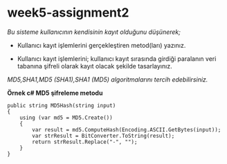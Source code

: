 # week5-assignment2

*Bu sisteme kullanıcının kendisinin kayıt olduğunu düşünerek;*

- Kullanıcı kayıt işlemlerini gerçekleştiren metod(ları) yazınız. 

- Kullanıcı kayıt işlemlerini; kullanıcı kayıt sırasında girdiği paralanın veri tabanına şifreli olarak kayıt olacak şekilde tasarlayınız.


*MD5,SHA1,MD5 (SHA1),SHA1 (MD5)  algoritmalarını tercih edebilirsiniz.*


**Örnek c# MD5 şifreleme metodu**

```
public string MD5Hash(string input) 
{ 
    using (var md5 = MD5.Create()) 
    { 
        var result = md5.ComputeHash(Encoding.ASCII.GetBytes(input)); 
        var strResult = BitConverter.ToString(result); 
        return strResult.Replace("-", ""); 
    } 
}
```
